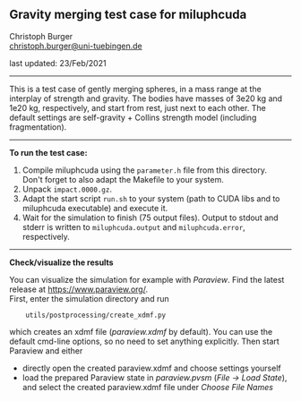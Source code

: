 Gravity merging test case for miluphcuda
----------------------------------------

Christoph Burger  
christoph.burger@uni-tuebingen.de

last updated: 23/Feb/2021

-----------------------------------------

This is a test case of gently merging spheres, in a mass range at the interplay of strength and gravity.
The bodies have masses of 3e20 kg and 1e20 kg, respectively, and start from rest, just next to each other.
The default settings are self-gravity + Collins strength model (including fragmentation).

-----------------------------------------

**To run the test case:**

1. Compile miluphcuda using the `parameter.h` file from this directory.  
   Don't forget to also adapt the Makefile to your system.
2. Unpack `impact.0000.gz`.
3. Adapt the start script `run.sh` to your system (path to CUDA libs and to miluphcuda executable) and execute it.
4. Wait for the simulation to finish (75 output files).
   Output to stdout and stderr is written to `miluphcuda.output` and `miluphcuda.error`, respectively.

-----------------------------------------

**Check/visualize the results**

You can visualize the simulation for example with *Paraview*. Find the latest release at https://www.paraview.org/.  
First, enter the simulation directory and run

        utils/postprocessing/create_xdmf.py
which creates an xdmf file (*paraview.xdmf* by default). You can use the default cmd-line options,
so no need to set anything explicitly. Then start Paraview and either

* directly open the created paraview.xdmf and choose settings yourself
* load the prepared Paraview state in *paraview.pvsm* (*File -> Load State*), and select
  the created paraview.xdmf file under *Choose File Names*

